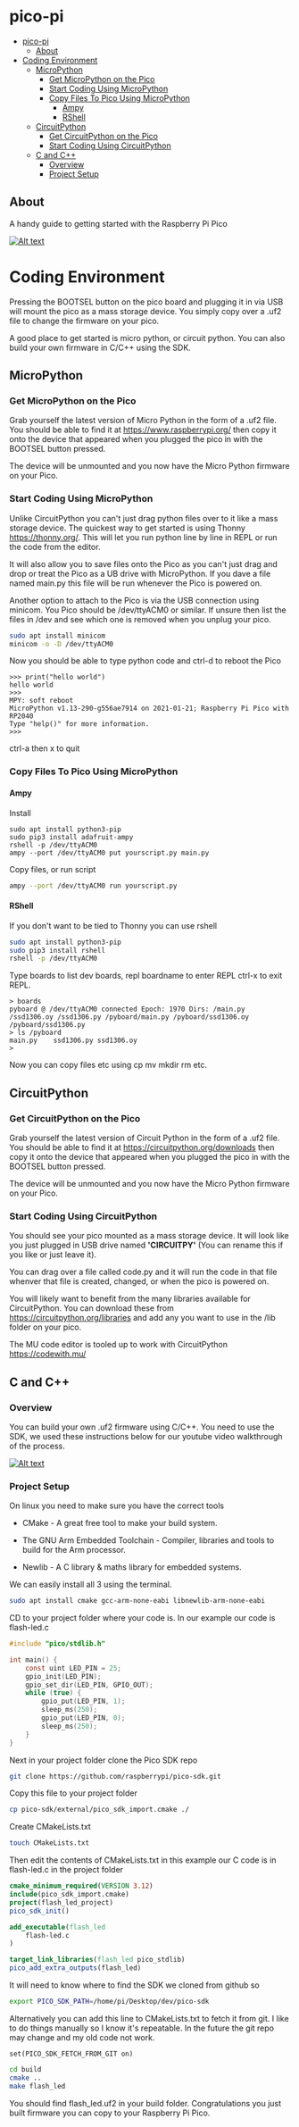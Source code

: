 # pico-pi




- [pico-pi](#pico-pi)
  - [About](#about)
- [Coding Environment](#coding-environment)
  - [MicroPython](#micropython)
    - [Get MicroPython on the Pico](#get-micropython-on-the-pico)
    - [Start Coding Using MicroPython](#start-coding-using-micropython)
    - [Copy Files To Pico Using MicroPython](#copy-files-to-pico-using-micropython)
      - [Ampy](#ampy)
      - [RShell](#rshell)
  - [CircuitPython](#circuitpython)
    - [Get CircuitPython on the Pico](#get-circuitpython-on-the-pico)
    - [Start Coding Using CircuitPython](#start-coding-using-circuitpython)
  - [C and C++](#c-and-c)
    - [Overview](#overview)
    - [Project Setup](#project-setup)





## About
A handy guide to getting started with the Raspberry Pi Pico

[![Alt text](https://img.youtube.com/vi/xpPPmEJIvhw/0.jpg)](https://youtu.be/xpPPmEJIvhw)

# Coding Environment

Pressing the BOOTSEL button on the pico board and plugging it in via USB will mount the pico as a mass storage device. You simply copy over a .uf2 file to change the firmware on your pico.

A good place to get started is micro python, or circuit python. You can also build your own firmware in C/C++ using the SDK.

## MicroPython

### Get MicroPython on the Pico

Grab yourself the latest version of Micro Python in the form of a .uf2 file. You should be able to find it at https://www.raspberrypi.org/ then copy it onto the device that appeared when you plugged the pico in with the BOOTSEL button pressed.

The device will be unmounted and you now have the Micro Python firmware on your Pico.

### Start Coding Using MicroPython

Unlike CircuitPython you can't just drag python files over to it like a mass storage device. The quickest way to get started is using Thonny https://thonny.org/. This will let you run python line by line in REPL or run the code from the editor.

It will also allow you to save files onto the Pico as you can't just drag and drop or treat the Pico as a UB drive with MicroPython. If you dave a file named main.py this file will be run whenever the Pico is powered on. 

Another option to attach to the Pico is via the USB connection using minicom. You Pico should be /dev/ttyACM0 or similar. If unsure then list the files in /dev and see which one is removed when you unplug your pico.

```bash
sudo apt install minicom
minicom -o -D /dev/ttyACM0
```

Now you should be able to type python code and ctrl-d to reboot the Pico
```
>>> print("hello world")
hello world
>>> 
MPY: soft reboot
MicroPython v1.13-290-g556ae7914 on 2021-01-21; Raspberry Pi Pico with RP2040
Type "help()" for more information.
>>> 
```

ctrl-a then x to quit

### Copy Files To Pico Using MicroPython

#### Ampy

Install

```
sudo apt install python3-pip
sudo pip3 install adafruit-ampy
rshell -p /dev/ttyACM0
ampy --port /dev/ttyACM0 put yourscript.py main.py
```

Copy files, or run script

```bash
ampy --port /dev/ttyACM0 run yourscript.py
```

#### RShell
If you don't want to be tied to Thonny you can use rshell

```bash
sudo apt install python3-pip
sudo pip3 install rshell
rshell -p /dev/ttyACM0
```

Type boards to list dev boards, repl boardname to enter REPL ctrl-x to exit REPL.

```
> boards
pyboard @ /dev/ttyACM0 connected Epoch: 1970 Dirs: /main.py /ssd1306.oy /ssd1306.py /pyboard/main.py /pyboard/ssd1306.oy /pyboard/ssd1306.py
> ls /pyboard
main.py    ssd1306.py ssd1306.oy
> 
```

Now you can copy files etc using cp mv mkdir rm etc.


## CircuitPython

### Get CircuitPython on the Pico

Grab yourself the latest version of Circuit Python in the form of a .uf2 file. You should be able to find it at https://circuitpython.org/downloads then copy it onto the device that appeared when you plugged the pico in with the BOOTSEL button pressed.

The device will be unmounted and you now have the Micro Python firmware on your Pico.

### Start Coding Using CircuitPython

You should see your pico mounted as a mass storage device. It will look like you just plugged in USB drive named **'CIRCUITPY'** (You can rename this if you like or just leave it).

You can drag over a file called code.py and it will run the code in that file whenver that file is created, changed, or when the pico is powered on.

You will likely want to benefit from the many libraries available for CircuitPython. You can download these from https://circuitpython.org/libraries and add any you want to use in the /lib folder on your pico.

The MU code editor is tooled up to work with CircuitPython https://codewith.mu/ 

## C and C++

### Overview

You can build your own .uf2 firmware using C/C++. You need to use the SDK, we used these instructions below for our youtube video walkthrough of the process.

[![Alt text](https://img.youtube.com/vi/g3db_zsrXj8/0.jpg)](https://youtu.be/g3db_zsrXj8)


### Project Setup

On linux you need to make sure you have the correct tools

* CMake - A great free tool to make your build system.

* The GNU Arm Embedded Toolchain - Compiler, libraries and tools to build for the Arm processor.

* Newlib - A C library & maths library for embedded systems.

We can easily install all 3 using the terminal.

```bash
sudo apt install cmake gcc-arm-none-eabi libnewlib-arm-none-eabi
```

CD to your project folder where your code is. In our example our code is flash-led.c
```c
#include "pico/stdlib.h"

int main() {
    const uint LED_PIN = 25;
    gpio_init(LED_PIN);
    gpio_set_dir(LED_PIN, GPIO_OUT);
    while (true) {
        gpio_put(LED_PIN, 1);
        sleep_ms(250);
        gpio_put(LED_PIN, 0);
        sleep_ms(250);
    }
}
```

Next in your project folder clone the Pico SDK repo

```bash
git clone https://github.com/raspberrypi/pico-sdk.git
```

Copy this file to your project folder
```bash
cp pico-sdk/external/pico_sdk_import.cmake ./
```

Create CMakeLists.txt
```bash
touch CMakeLists.txt
```

Then edit the contents of CMakeLists.txt in this example our C code is in flash-led.c in the project folder


```cmake
cmake_minimum_required(VERSION 3.12)
include(pico_sdk_import.cmake)
project(flash_led_project)
pico_sdk_init()

add_executable(flash_led
    flash-led.c
)

target_link_libraries(flash_led pico_stdlib)
pico_add_extra_outputs(flash_led)
```

It will need to know where to find the SDK we cloned from github so

```bash
export PICO_SDK_PATH=/home/pi/Desktop/dev/pico-sdk
```

Alternatively you can add this line to CMakeLists.txt to fetch it from git. I like to do things manually so I know it's repeatable. In the future the git repo may change and my old code not work.

```
set(PICO_SDK_FETCH_FROM_GIT on)
```


```bash
cd build
cmake ..
make flash_led
```

You should find flash_led.uf2 in your build folder. Congratulations you just built firmware you can copy to your Raspberry Pi Pico.